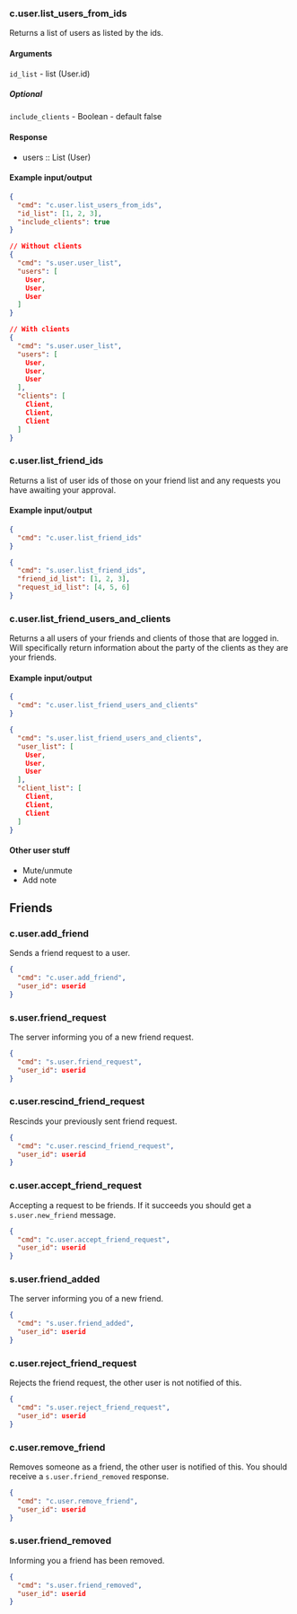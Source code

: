 ### c.user.list_users_from_ids
Returns a list of users as listed by the ids.

#### Arguments
`id_list` - list (User.id)

##### Optional
`include_clients` - Boolean - default false

#### Response
* users :: List (User)

#### Example input/output
```json
{
  "cmd": "c.user.list_users_from_ids",
  "id_list": [1, 2, 3],
  "include_clients": true
}

// Without clients
{
  "cmd": "s.user.user_list",
  "users": [
    User,
    User,
    User
  ]
}

// With clients
{
  "cmd": "s.user.user_list",
  "users": [
    User,
    User,
    User
  ],
  "clients": [
    Client,
    Client,
    Client
  ]
}
```

### c.user.list_friend_ids
Returns a list of user ids of those on your friend list and any requests you have awaiting your approval.

#### Example input/output
```json
{
  "cmd": "c.user.list_friend_ids"
}

{
  "cmd": "s.user.list_friend_ids",
  "friend_id_list": [1, 2, 3],
  "request_id_list": [4, 5, 6]
}
```

### c.user.list_friend_users_and_clients
Returns a all users of your friends and clients of those that are logged in. Will specifically return information about the party of the clients as they are your friends.

#### Example input/output
```json
{
  "cmd": "c.user.list_friend_users_and_clients"
}

{
  "cmd": "s.user.list_friend_users_and_clients",
  "user_list": [
    User,
    User,
    User
  ],
  "client_list": [
    Client,
    Client,
    Client
  ]
}
```

#### Other user stuff
- Mute/unmute
- Add note

## Friends
### c.user.add_friend
Sends a friend request to a user.
```json
{
  "cmd": "c.user.add_friend",
  "user_id": userid
}
```

### s.user.friend_request
The server informing you of a new friend request.
```json
{
  "cmd": "s.user.friend_request",
  "user_id": userid
}
```

### c.user.rescind_friend_request
Rescinds your previously sent friend request.
```json
{
  "cmd": "c.user.rescind_friend_request",
  "user_id": userid
}
```

### c.user.accept_friend_request
Accepting a request to be friends. If it succeeds you should get a `s.user.new_friend` message.
```json
{
  "cmd": "c.user.accept_friend_request",
  "user_id": userid
}
```

### s.user.friend_added
The server informing you of a new friend.
```json
{
  "cmd": "s.user.friend_added",
  "user_id": userid
}
```

### c.user.reject_friend_request
Rejects the friend request, the other user is not notified of this.
```json
{
  "cmd": "s.user.reject_friend_request",
  "user_id": userid
}
```

### c.user.remove_friend
Removes someone as a friend, the other user is notified of this. You should receive a `s.user.friend_removed` response.
```json
{
  "cmd": "c.user.remove_friend",
  "user_id": userid
}
```

### s.user.friend_removed
Informing you a friend has been removed.
```json
{
  "cmd": "s.user.friend_removed",
  "user_id": userid
}
```
